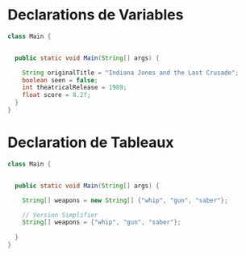 # Declarations de Variables
```java
class Main {


  public static void Main(String[] args) {

    String originalTitle = "Indiana Jones and the Last Crusade";
    boolean seen = false;
    int theatricalRelease = 1989;
    float score = 8.2f;
  }
}

``` 

# Declaration de Tableaux

```java
class Main {


  public static void Main(String[] args) {

    String[] weapons = new String[] {"whip", "gun", "saber"};

    // Version Simplifier
    String[] weapons = {"whip", "gun", "saber"};
    
  }
}

``` 
